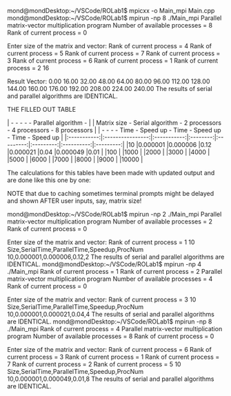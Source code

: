 mond@mondDesktop:~/VSCode/ROLab1$ mpicxx -o Main_mpi Main.cpp
mond@mondDesktop:~/VSCode/ROLab1$ mpirun -np 8 ./Main_mpi
Parallel matrix-vector multiplication program
Number of available processes = 8
Rank of current process = 0

Enter size of the matrix and vector: Rank of current process = 4
Rank of current process = 5
Rank of current process = 7
Rank of current process = 3
Rank of current process = 6
Rank of current process = 1
Rank of current process = 2
16

Result Vector:
   0.00   16.00   32.00   48.00   64.00   80.00   96.00  112.00  128.00  144.00  160.00  176.00  192.00  208.00  224.00  240.00 
The results of serial and parallel algorithms are IDENTICAL.

THE FILLED OUT TABLE

|      -      -         -        -             -          Parallel algorithm                  -            |
| Matrix size - Serial algorithm -       2 processors     -     4 processors      -      8 processors      |
|      -      -         -        -    Time     - Speed up -   Time    - Speed up  -    Time    - Speed up  |
|:-----------:|:----------------:|:-----------:|:--------:|:---------:|:---------:|:----------:|:---------:|
|10           |0.000001          |0.000006     |0.12      |0.000021   |0.04       |0.000049    |0.01       |
|100          |
|1000         |
|2000         |
|3000         |
|4000         |
|5000         |
|6000         |
|7000         |
|8000         |
|9000         |
|10000        |

The calculations for this tables have been made with updated output and are done like this one by one:

NOTE that due to caching sometimes terminal prompts might be delayed and shown AFTER user inputs, say, matrix size!

mond@mondDesktop:~/VSCode/ROLab1$ mpirun -np 2 ./Main_mpi
Parallel matrix-vector multiplication program
Number of available processes = 2
Rank of current process = 0

Enter size of the matrix and vector: Rank of current process = 1
10
Size,SerialTime,ParallelTime,Speedup,ProcNum
10,0.000001,0.000006,0.12,2
The results of serial and parallel algorithms are IDENTICAL.
mond@mondDesktop:~/VSCode/ROLab1$ mpirun -np 4 ./Main_mpi
Rank of current process = 1
Rank of current process = 2
Parallel matrix-vector multiplication program
Number of available processes = 4
Rank of current process = 0

Enter size of the matrix and vector: Rank of current process = 3
10
Size,SerialTime,ParallelTime,Speedup,ProcNum
10,0.000001,0.000021,0.04,4
The results of serial and parallel algorithms are IDENTICAL.
mond@mondDesktop:~/VSCode/ROLab1$ mpirun -np 8 ./Main_mpi
Rank of current process = 4
Parallel matrix-vector multiplication program
Number of available processes = 8
Rank of current process = 0

Enter size of the matrix and vector: Rank of current process = 6
Rank of current process = 3
Rank of current process = 1
Rank of current process = 7
Rank of current process = 2
Rank of current process = 5
10
Size,SerialTime,ParallelTime,Speedup,ProcNum
10,0.000001,0.000049,0.01,8
The results of serial and parallel algorithms are IDENTICAL.